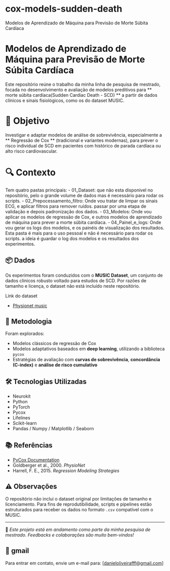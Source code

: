 # cox-models-sudden-death
Modelos de Aprendizado de Máquina para Previsão de Morte Súbita Cardíaca
# Modelos de Aprendizado de Máquina para Previsão de Morte Súbita Cardíaca

Este repositório reúne o trabalho da minha linha de pesquisa de mestrado, focada no desenvolvimento e avaliação de modelos preditivos para ** morte súbita cardíaca(Sudden Cardiac Death - SCD) ** a partir de dados clínicos e sinais fisiológicos, como os do dataset MUSIC.

# 🎯 Objetivo

Investigar e adaptar modelos de análise de sobrevivência, especialmente a ** Regressão de Cox ** (tradicional e variantes modernas), para prever o risco individual de SCD em pacientes com histórico de parada cardíaca ou alto risco cardiovascular.

# 🔍 Contexto
Tem quatro pastas principais:
    - 01_Dataset: que não esta disponivel no repositório, pelo o grande volume de dados mas é necessário para rodar os scripts. 
    - 02_Prepocessamento_filtro: Onde vou tratar de limpar os sinais ECG, e aplicar filtros para remover ruídos. passar por uma etapa de validação e depois padronização dos dados.
    - 03_Modelos: Onde vou aplicar os modelos de regressão de Cox, e outros modelos de aprendizado de máquina para prever a morte súbita cardíaca.
    - 04_Painel_e_logs: Onde vou gerar os logs dos modelos, e os painéis de visualização dos resultados. Esta pasta é mais para o uso pessoal e não é necessário para rodar os scripts. a ideia é guardar o log dos modelos e os resultados dos experimentos.

## 📦 Dados

Os experimentos foram conduzidos com o **MUSIC Dataset**, um conjunto de dados clínicos robusto voltado para estudos de SCD. Por razões de tamanho e licença, o dataset não está incluído neste repositório.

 Link do dataset 
 - [Physionet music](https://physionet.org/content/music-sudden-cardiac-death/1.0.1/)
 
 
## 🧠 Metodologia

Foram explorados:
- Modelos clássicos de regressão de Cox
- Modelos adaptativos baseados em **deep learning**, utilizando a biblioteca `pycox`
- Estratégias de avaliação com **curvas de sobrevivência**, **concordância (C-index)** e **análise de risco cumulativo**

## 🛠️ Tecnologias Utilizadas
- Neurokit
- Python
- PyTorch
- Pycox
- Lifelines
- Scikit-learn
- Pandas / Numpy / Matplotlib / Seaborn

## 📚 Referências

- [PyCox Documentation](https://github.com/havakv/pycox)
- Goldberger et al., 2000. *PhysioNet*
- Harrell, F. E., 2015. *Regression Modeling Strategies*

## ⚠️ Observações

O repositório não inclui o dataset original por limitações de tamanho e licenciamento. Para fins de reprodutibilidade, scripts e pipelines estão estruturados para receber os dados no formato `.csv` compatível com o MUSIC.

---

🔬 *Este projeto está em andamento como parte da minha pesquisa de mestrado. Feedbacks e colaborações são muito bem-vindos!*

## 📧 gmail
Para entrar em contato, envie um e-mail para: [danieloliveirafff@gmail.com]

